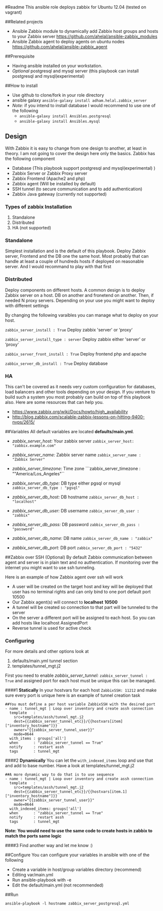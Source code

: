 #Readme
This ansible role deploys zabbix for Ubuntu 12.04 (tested on vagrant)

##Related projects
* Ansible Zabbix module to dynamically add Zabbix host groups and hosts to your Zabbix server https://github.com/ahelal/ansible-zabbix_modules
* Ansible Zabbix agent to deploy agents on ubuntu nodes https://github.com/ahelal/ansible-zabbix_agent

##Prerequisite
* Having ansible installed on your workstation. 
* *Optional* postgresql and mysql server (this playbook can install postgresql and mysql(experimental)


##How to install
* Use github to clone/fork in your role directory
* ansible galaxy ```ansible-galaxy install adham.helal.zabbix_server```
* *Note:* if you intend to install database I would recommend to use one of the following
  * ```ansible-galaxy install Ansibles.postgresql```
  * ```ansible-galaxy install Ansibles.mysql```

## Design
With Zabbix it is easy to change from one design to another, at least in theory. I am not going to cover the design here only the basics.
Zabbix  has the following component
* Database (This playbook support postgresql and mysql(experimental) )
* Zabbix Server or Zabbix Proxy server
* Zabbix Frontend (Apache2 and php)
* Zabbix agent (Will be installed by default)
* SSH tunnel (to secure communication and to add authentication)
* Zabbix Java gateway (currently not supported)

### Types of zabbix Installation
1. Standalone
2. Distributed
3. HA (not supported) 


### Standalone
Simplest installation and is the default of this playbook. Deploy Zabbix server, Frontend and the DB one the same host. Most probably that can handle at least a couple of hundreds hosts if deployed on reasonable server. And I would recommand to play with that first

### Distributed
Deploy components on different hosts. A common design is to deploy Zabbix server on a host.  DB on another and fronetend on another. Then, if needed N proxy servers. Depending on your use you might want to deploy with different settings

By changing the following varaibles you can manage what to deploy on your host.

```zabbix_server_install : True``` Deploy  zabbix 'server' or ‘proxy‘

```zabbix_server_install_type : server``` Deploy  zabbix  either 'server' or ‘proxy‘

```zabbix_server_front_install : True``` Deploy frontend php and apache

```zabbix_server_db_install : True``` Deploy database



### HA 
This can't be covered as it needs very custom configuration for databases, load balancers and other tools depending on your design. If you venture to build such a system you most probably can build on top of this playbook also. Here are some resources that can help you.
* https://www.zabbix.org/wiki/Docs/howto/high_availability
* http://blog.zabbix.com/scalable-zabbix-lessons-on-hitting-9400-nvps/2615/


##Variables 
All default variables are located **defaults/main.yml**.

  - *zabbix_server_host:*  Your zabbix server  ```zabbix_server_host: "zabbix.example.com"```

  - *zabbix_server_name:* Zabbix server name  ```zabbix_server_name : "Zabbix Server"```
  
  - *zabbix_server_timezone:* Time zone  ```zabbix_server_timezone : ""America/Los_Angeles"``

  - *zabbix_server_db_type:* DB type either pgsql or mysql   ```zabbix_server_db_type : "pgsql"```
  
  - *zabbix_server_db_host:* DB hostname   ```zabbix_server_db_host : "localhost"```    
  
  - *zabbix_server_db_user:* DB username   ```zabbix_server_db_user : "zabbix"```

  - *zabbix_server_db_pass:* DB password  ```zabbix_server_db_pass : "password"```

  - *zabbix_server_db_name:* DB name ```zabbix_server_db_name : "zabbix"```
  
  - *zabbix_server_db_port:* DB port ```zabbix_server_db_port : "5432"```

##Zabbix over SSH (Optional)
By default Zabbix communication between agent and server is in plain text and no authentication. If monitoring over the internet you might want to use ssh tunneling.

Here is an example of how Zabbix agent over ssh will work
- A user will be created on the target host and key will be deployed that user has no terminal rights and can only bind to one port default port 10500
- Our Zabbix agent(s) will connect to **localhost** **10500** 
- A tunnel will be created so connection to that part will be tunneled to the server
- On the server a different port will be assigned to each host. So you can add hosts like localhost AssignedPort
- Reverse tunnel is used for active check

### Configuring 

For more details and other options look at 

1. defaults/main.yml tunnel section
2. templates/tunnel_mgt.j2

First you need to enable *zabbix_server_tunnel:*  ```zabbix_server_tunnel : True``` and assigned port for each host must be unique   this can be managed.

####1 **Statically**
In your hostvars for each host ```ZabbixSSH: 11212``` and make sure every port is unique
here is an example of tunnel creation task

```
##You must define a per host variable ZabbixSSH with the desired port
- name : tunnel_mgt | Loop over inventory and create assh connection 
  template   :
    src=templates/assh/tunnel_mgt.j2
    dest={{zabbix_server_tunnel_etc}}/{{hostvars[item]["inventory_hostname"]}}
    owner="{{zabbix_server_tunnel_user}}"
    mode=0644 
  with_items : groups['all']
  when       : "zabbix_server_tunnel == True"
  notify     : restart assh
  tags       : tunnel_mgt
```

####2 **Dynamically**
You can let the ```with_indexed_items``` loop and use that and add to base number. Have a look at templates/tunnel_mgt.j2

```
##A more dynamic way to do that is to use sequence
- name : tunnel_mgt | Loop over inventory and create assh connection
  template   :
    src=templates/assh/tunnel_mgt.j2
    dest={{zabbix_server_tunnel_etc}}/{{hostvars[item.1]["inventory_hostname"]}}
    owner="{{zabbix_server_tunnel_user}}"
    mode=0644 
  with_indexed_items: groups['all']
  when       : "zabbix_server_tunnel == True"
  notify     : restart assh
  tags       : tunnel_mgt
```

**Note: You would need to use the same code to create hosts in zabbix to match the ports same logic**

####3 Find another way and let me know :) 


##Configure
You can configure your variables in ansible with one of the following

 * Create a variable in host/group variables directory (recommend)
 * Editing var/main.yml
 * Run ansible-playbook with -e
 * Edit the default/main.yml (not recommended)

##Run
    
  ```ansible-playbook -l hostname zabbix_server_postgresql.yml```
